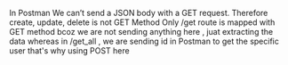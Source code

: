 In Postman 
We can’t send a JSON body with a GET request. Therefore create, update, delete is not GET Method 
Only /get route is mapped with GET method bcoz we are not sending anything here , juat extracting the data 
whereas in /get_all , we are sending id in Postman to get the specific user that's why using POST here